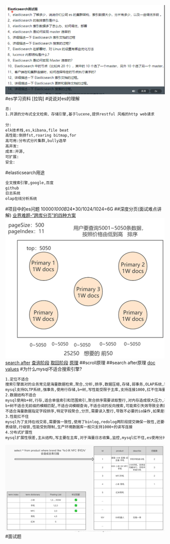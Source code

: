 ![](.z_es_00_常用问题_images/8e3ab81b.png)
#es学习资料
[拉钩]
#说说对es的理解
```asp
总:
1.开源的分布式全文检索、存储引擎,基于lucene,提供restful 风格的http web请求

分:
elk技术栈,es,kibana,file beat
高性能:倒排fst,roaring bitmap,for
高可用:分布式分片集群,bully选举
高并发:
成本:开源,
可扩展:
安全:
```
#elasticsearch用途
```asp
全文搜索引擎,google,百度
github
日志系统
olap在线分析系统
```
#项目中的es问题
10000*1000B*24*30/1024/1024=6G
##深度分页(面试难点讲解)
[业界难题-“跨库分页”的四种方案](https://cloud.tencent.com/developer/article/1048654)
![](.z_es_00_常见问题_深度分页_images/1cf9465a.png)
[search after](https://juejin.cn/post/7015792924457697316#heading-6)
[](https://developer.aliyun.com/article/771575#slide-8)
[查询阶段](https://www.elastic.co/guide/cn/elasticsearch/guide/2.x/_query_phase.html)
[取回阶段](https://www.elastic.co/guide/cn/elasticsearch/guide/2.x/_fetch_phase.html#_fetch_phase)
[原理](http://www.readingnotes.site/posts/%E4%BD%BF%E7%94%A8scroll%E5%AE%9E%E7%8E%B0Elasticsearch%E6%95%B0%E6%8D%AE%E9%81%8D%E5%8E%86%E5%92%8C%E6%B7%B1%E5%BA%A6%E5%88%86%E9%A1%B5.html)
##scroll原理
[](https://elasticsearch.cn/question/2935)
[](https://www.jianshu.com/p/91d03b16af77)
##search after原理
[doc values](https://www.jianshu.com/p/91d03b16af77)
[](https://elasticsearch.cn/question/2935)
#为什么mysql不适合搜索引擎?
```asp
1.定位不适合
搜索引擎面对的业务常见是海量数据检索,聚合,分析,排序,数据压缩,存储,弱事务,OLAP系统,需要分布式,高可扩展
mysql支持OLTP系统,强事务,使用行存储,b+树,写性能受限于主库,支持连接1000,扛不住海量写请求
2.数据结构不适合
mysql使用b+树,行存,适合单值索引和范围索引,聚合排序需要读取整行,对内存造成很大压力,不适合海量数据的聚合分析
b+树不适合无前缀的模糊匹配,不适合词模糊查询,不适合词的反向搜索,可能索引失效导致全表匹配
不适合海量数据指定字段排序,特定字段聚合,分页,需要读入整行,导致不必要的io操作,如果是列存储,只需读取需要的行,且列可以进行存储压缩优化,fst,delta
3.性能扛不住
mysql为了支持在线交易,需要强一致性,使用了binlog,redolog两阶段提交确保一致性,还要考虑事务隔离性如读已提交,可重复读级别,提供了事务视图undolog
表级锁,行级锁,性能受到限制,生产环境数据库一般只支持1000+的读写连接
4.分布式扩展性
mysql扩展性很差,主从结构,写主要在主库,对于海量日志收集,监控,mysql扛不住,es使用分片
```
![](.z_es_00_常见问题_深度分页_字段列查询_images/a8a8092a.png)
#面试题
[](https://cloud.tencent.com/developer/article/1808309)
[](https://juejin.cn/post/6958408979235995655/#heading-26)
